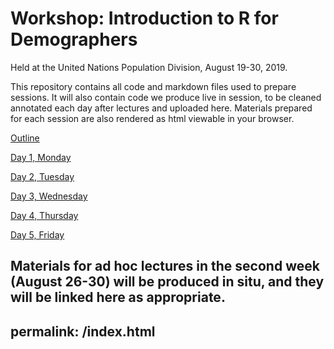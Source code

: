 # Workshop: Introduction to R for Demographers
Held at the United Nations Population Division, August 19-30, 2019.

This repository contains all code and markdown files used to prepare sessions. It will also contain code we produce live in session, to be cleaned annotated each day after lectures and uploaded here. Materials prepared for each session are also rendered as html viewable in your browser.

[Outline](https://timriffe/github.io/RforUNPD2019)

[Day 1, Monday](https://timriffe/github.io/RforUNPD2019/Day1)

[Day 2, Tuesday](https://timriffe/github.io/RforUNPD2019/Day2)

[Day 3, Wednesday](https://timriffe/github.io/RforUNPD2019/Day3)

[Day 4, Thursday](https://timriffe/github.io/RforUNPD2019/Day4)

[Day 5, Friday](https://timriffe/github.io/RforUNPD2019/Day5)

Materials for ad hoc lectures in the second week (August 26-30) will be produced in situ, and they will be linked here as appropriate.
---
permalink: /index.html
---


